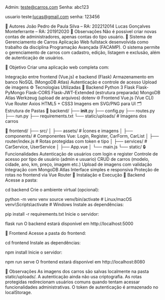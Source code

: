 Admin: teste@carros.com Senha: abc123

usuario teste:lucas@gmail.com senha: 123456

👥 Autores
João Pedro de Paula Silva – RA: 202212014
Lucas Gonçalves Monteferrante – RA: 201912020
📌 Observações
Não é possivel criar novas contas de administradores, apenas contas do tipo usuário.
🚗 Sistema de Gerenciamento de Carros
Aplicação Web fullstack desenvolvida como trabalho da disciplina Programação Avançada (FACAMP). O sistema permite o gerenciamento de carros com cadastro, edição, listagem e exclusão, além de autenticação de usuários.

🎯 Objetivo
Criar uma aplicação web completa com:

Integração entre frontend (Vue.js) e backend (Flask)
Armazenamento em banco NoSQL (MongoDB Atlas)
Autenticação e controle de acesso
Upload de imagens
⚙️ Tecnologias Utilizadas
📌 Backend
Python 3
Flask
Flask-PyMongo
Flask-CORS
Flask-JWT-Extended (estrutura preparada)
MongoDB Atlas
Werkzeug (upload de arquivos)
dotenv
🌐 Frontend
Vue.js (Vue CLI)
Vue Router
Axios
HTML5 + CSS3
Imagens em SVG/PNG para UI
🗂️ Estrutura de Pastas
📁 backend/
├── __init__.py
├── config.py
├── routes.py
├── run.py
├── requirements.txt
└── static/uploads/         # Imagens dos carros

📁 frontend/
├── src/
│   ├── assets/             # Ícones e imagens
│   ├── components/         # Componentes Vue: Login, Register, CarForm, CarList
│   ├── router/index.js     # Rotas protegidas com token e tipo
│   ├── services/           # CarService, UserService
│   ├── App.vue
│   └── main.js
└── static/
🔒 Funcionalidades
Autenticação de usuários com login e register
Controle de acesso por tipo de usuário (admin e usuario)
CRUD de carros (modelo, cidade, ano, km, preço, imagem etc.)
Upload de imagens com validação
Integração com MongoDB Atlas
Interface simples e responsiva
Proteção de rotas no frontend via Vue Router
🧪 Instalação e Execução
🔹 Backend
Acesse a pasta:

cd backend
Crie o ambiente virtual (opcional):

python -m venv venv
source venv/bin/activate  # Linux/macOS
venv\Scripts\activate   # Windows
Instale as dependências:

pip install -r requirements.txt
Inicie o servidor:

flask run
O backend estará disponível em http://localhost:5000

🔹 Frontend
Acesse a pasta do frontend:

cd frontend
Instale as dependências:

npm install
Inicie o servidor:

npm run serve
O frontend estará disponível em http://localhost:8080

📌 Observações
As imagens dos carros são salvas localmente na pasta static/uploads/.
A autenticação ainda não usa criptografia.
As rotas protegidas redirecionam usuários comuns quando tentam acessar funcionalidades administrativas.
O token de autenticação é armazenado no localStorage.